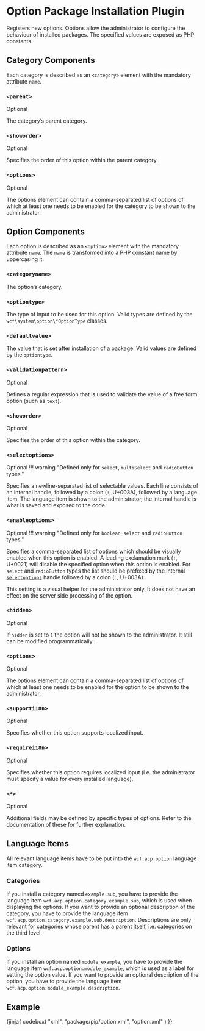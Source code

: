 # Option Package Installation Plugin

Registers new options.
Options allow the administrator to configure the behaviour of installed packages.
The specified values are exposed as PHP constants.

## Category Components

Each category is described as an `<category>` element with the mandatory attribute `name`.

### `<parent>`

<span class="label label-info">Optional</span>

The category’s parent category.

### `<showorder>`

<span class="label label-info">Optional</span>

Specifies the order of this option within the parent category.

### `<options>`

<span class="label label-info">Optional</span>

The options element can contain a comma-separated list of options of which at least one needs to be enabled for the category to be shown to the administrator.

## Option Components

Each option is described as an `<option>` element with the mandatory attribute `name`.
The `name` is transformed into a PHP constant name by uppercasing it.

### `<categoryname>`

The option’s category.

### `<optiontype>`

The type of input to be used for this option.
Valid types are defined by the `wcf\system\option\*OptionType` classes.

### `<defaultvalue>`

The value that is set after installation of a package.
Valid values are defined by the `optiontype`.

### `<validationpattern>`

<span class="label label-info">Optional</span>

Defines a regular expression that is used to validate the value of a free form option (such as `text`).

### `<showorder>`

<span class="label label-info">Optional</span>

Specifies the order of this option within the category.

### `<selectoptions>`

<span class="label label-info">Optional</span>
!!! warning "Defined only for `select`, `multiSelect` and `radioButton` types."

Specifies a newline-separated list of selectable values.
Each line consists of an internal handle, followed by a colon (`:`, U+003A), followed by a language item.
The language item is shown to the administrator, the internal handle is what is saved and exposed to the code.

### `<enableoptions>`

<span class="label label-info">Optional</span>
!!! warning "Defined only for `boolean`, `select` and `radioButton` types."

Specifies a comma-separated list of options which should be visually enabled when this option is enabled.
A leading exclamation mark (`!`, U+0021) will disable the specified option when this option is enabled.
For `select` and `radioButton` types the list should be prefixed by the internal [`selectoptions`](#selectoptions) handle followed by a colon (`:`, U+003A).

This setting is a visual helper for the administrator only.
It does not have an effect on the server side processing of the option.

### `<hidden>`

<span class="label label-info">Optional</span>

If `hidden` is set to `1` the option will not be shown to the administrator.
It still can be modified programmatically.

### `<options>`

<span class="label label-info">Optional</span>

The options element can contain a comma-separated list of options of which at least one needs to be enabled for the option to be shown to the administrator.

### `<supporti18n>`

<span class="label label-info">Optional</span>

Specifies whether this option supports localized input.

### `<requirei18n>`

<span class="label label-info">Optional</span>

Specifies whether this option requires localized input (i.e. the administrator must specify a value for every installed language).

### `<*>`

<span class="label label-info">Optional</span>

Additional fields may be defined by specific types of options.
Refer to the documentation of these for further explanation.

## Language Items

All relevant language items have to be put into the `wcf.acp.option` language item category.

### Categories

If you install a category named `example.sub`, you have to provide the language item `wcf.acp.option.category.example.sub`, which is used when displaying the options.
If you want to provide an optional description of the category, you have to provide the language item `wcf.acp.option.category.example.sub.description`.
Descriptions are only relevant for categories whose parent has a parent itself, i.e. categories on the third level.

### Options

If you install an option named `module_example`, you have to provide the language item `wcf.acp.option.module_example`, which is used as a label for setting the option value.
If you want to provide an optional description of the option, you have to provide the language item `wcf.acp.option.module_example.description`.

## Example

{jinja{ codebox(
    "xml",
    "package/pip/option.xml",
    "option.xml"
) }}
